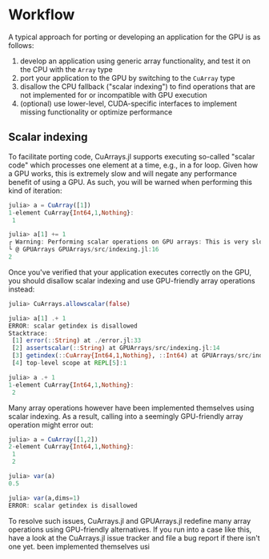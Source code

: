 # Workflow

A typical approach for porting or developing an application for the GPU is as follows:

1. develop an application using generic array functionality, and test it on the CPU with the
   `Array` type
2. port your application to the GPU by switching to the `CuArray` type
3. disallow the CPU fallback ("scalar indexing") to find operations that are not implemented
   for or incompatible with GPU execution
4. (optional) use lower-level, CUDA-specific interfaces to implement missing functionality
   or optimize performance


## Scalar indexing

To facilitate porting code, CuArrays.jl supports executing so-called "scalar code" which
processes one element at a time, e.g., in a for loop. Given how a GPU works, this is
extremely slow and will negate any performance benefit of using a GPU. As such, you will be
warned when performing this kind of iteration:

```julia
julia> a = CuArray([1])
1-element CuArray{Int64,1,Nothing}:
 1

julia> a[1] += 1
┌ Warning: Performing scalar operations on GPU arrays: This is very slow, consider disallowing these operations with `allowscalar(false)`
└ @ GPUArrays GPUArrays/src/indexing.jl:16
2
```

Once you've verified that your application executes correctly on the GPU, you should
disallow scalar indexing and use GPU-friendly array operations instead:

```julia
julia> CuArrays.allowscalar(false)

julia> a[1] .+ 1
ERROR: scalar getindex is disallowed
Stacktrace:
 [1] error(::String) at ./error.jl:33
 [2] assertscalar(::String) at GPUArrays/src/indexing.jl:14
 [3] getindex(::CuArray{Int64,1,Nothing}, ::Int64) at GPUArrays/src/indexing.jl:54
 [4] top-level scope at REPL[5]:1

julia> a .+ 1
1-element CuArray{Int64,1,Nothing}:
 2
```

Many array operations however have been implemented themselves using scalar indexing. As a
result, calling into a seemingly GPU-friendly array operation might error out:

```julia
julia> a = CuArray([1,2])
2-element CuArray{Int64,1,Nothing}:
 1
 2

julia> var(a)
0.5

julia> var(a,dims=1)
ERROR: scalar getindex is disallowed
```

To resolve such issues, CuArrays.jl and GPUArrays.jl redefine many array operations using
GPU-friendly alternatives. If you run into a case like this, have a look at the CuArrays.jl
issue tracker and file a bug report if there isn't one yet.
 been implemented themselves usi
